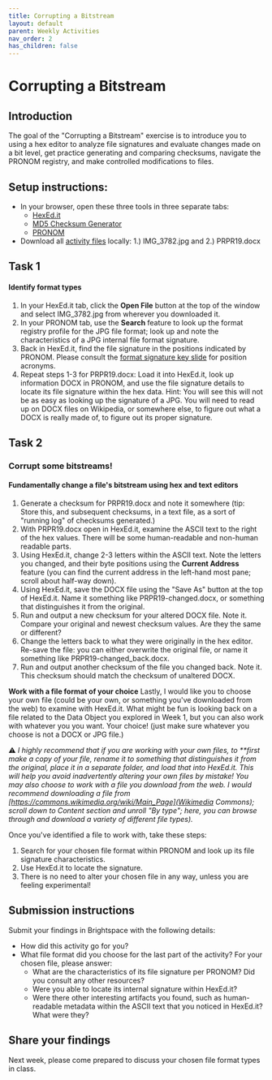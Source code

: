 ```yaml
---
title: Corrupting a Bitstream
layout: default
parent: Weekly Activities
nav_order: 2
has_children: false
---
```


# Corrupting a Bitstream

## Introduction
The goal of the "Corrupting a Bitstream" exercise is to introduce you to using a hex editor to analyze file signatures and evaluate changes made on a bit level, get practice generating and comparing checksums, navigate the PRONOM registry, and make controlled modifications to files.

## Setup instructions:
* In your browser, open these three tools in three separate tabs:
  * <a href="https://hexed.it/" target="_blank">HexEd.it</a>
  * <a href="https://emn178.github.io/online-tools/md5_checksum.html" target="_blank">MD5 Checksum Generator</a>
  * <a href="https://www.nationalarchives.gov.uk/pronom/" target="_blank">PRONOM</a>
* Download all <a href="https://drive.google.com/drive/folders/1UzQbxCrIcE0LhKNi7QImC4YryopubrKB?usp=sharing" target="_blank">activity files</a> locally: 1.) IMG_3782.jpg and 2.) PRPR19.docx

## Task 1
#### Identify format types
1. In your HexEd.it tab, click the **Open File** button at the top of the window and select IMG_3782.jpg from wherever you downloaded it.
2. In your PRONOM tab, use the **Search** feature to look up the format registry profile for the JPG file format; look up and note the characteristics of a JPG internal file format signature.
3. Back in HexEd.it, find the file signature in the positions indicated by PRONOM. Please consult the <a href="https://digital-archives.github.io/HISTGA1011/slides/week_03_slide_deck.html#48" target="_blank">format signature key slide</a> for position acronyms.
4. Repeat steps 1-3 for PRPR19.docx: Load it into HexEd.it, look up information DOCX in PRONOM, and use the file signature details to locate its file signature within the hex data. Hint: You will see this will not be as easy as looking up the signature of a JPG. You will need to read up on DOCX files on Wikipedia, or somewhere else, to figure out what a DOCX is really made of, to figure out its proper signature.

## Task 2
### Corrupt some bitstreams!

#### Fundamentally change a file's bitstream using hex and text editors

1. Generate a checksum for PRPR19.docx and note it somewhere (tip: Store this, and subsequent checksums, in a text file, as a sort of "running log" of checksums generated.)
2. With PRPR19.docx open in HexEd.it, examine the ASCII text to the right of the hex values. There will be some human-readable and non-human readable parts.
3. Using HexEd.it, change 2-3 letters within the ASCII text. Note the letters you changed, and their byte positions using the **Current Address** feature (you can find the current address in the left-hand most pane; scroll about half-way down).
4. Using HexEd.it, save the DOCX file using the "Save As" button at the top of HexEd.it. Name it something like PRPR19-changed.docx, or something that distinguishes it from the original.
5. Run and output a new checksum for your altered DOCX file. Note it. Compare your original and newest checksum values. Are they the same or different?
6. Change the letters back to what they were originally in the hex editor. Re-save the file: you can either overwrite the original file, or name it something like PRPR19-changed_back.docx.
7. Run and output another checksum of the file you changed back. Note it. This checksum should match the checksum of unaltered DOCX.

**Work with a file format of your choice**
Lastly, I would like you to choose your own file (could be your own, or something you've downloaded from the web) to examine with HexEd.it. What might be fun is looking back on a file related to the Data Object you explored in Week 1, but you can also work with whatever you you want. Your choice! (just make sure whatever you choose is not a DOCX or JPG file.)

⚠️ _I highly recommend that if you are working with your own files, to **first make a copy of your file, rename it to something that distinguishes it from the original, place it in a separate folder, and load that into HexEd.it. This will help you avoid inadvertently altering your own files by mistake! You may also choose to work with a file you download from the web. I would recommend downloading a file from [https://commons.wikimedia.org/wiki/Main_Page](Wikimedia Commons); scroll down to Content section and unroll "By type"; here, you can browse through and download a variety of different file types)._

Once you've identified a file to work with, take these steps:
1. Search for your chosen file format within PRONOM and look up its file signature characteristics.
2. Use HexEd.it to locate the signature.
3. There is no need to alter your chosen file in any way, unless you are feeling experimental!

## Submission instructions
Submit your findings in Brightspace with the following details:
* How did this activity go for you?
* What file format did you choose for the last part of the activity? For your chosen file, please answer:
  - What are the characteristics of its file signature per PRONOM? Did you consult any other resources?
  - Were you able to locate its internal signature within HexEd.it?
  - Were there other interesting artifacts you found, such as human-readable metadata within the ASCII text that you noticed in HexEd.it? What were they?

## Share your findings
Next week, please come prepared to discuss your chosen file format types in class.